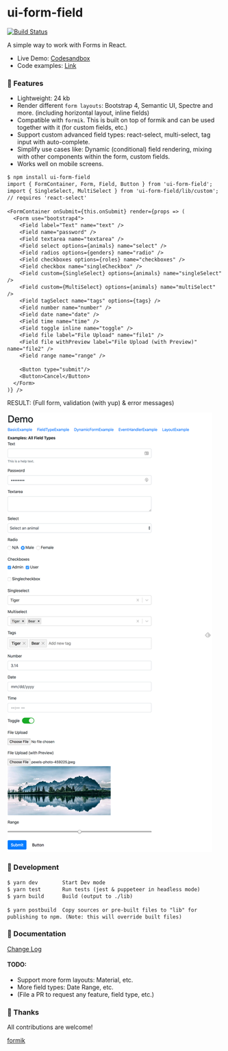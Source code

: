 # ui-form-field

[![Build Status](https://travis-ci.org/ngduc/ui-form-field.svg?branch=master)](https://travis-ci.org/ngduc/ui-form-field)

A simple way to work with Forms in React.

- Live Demo: [Codesandbox](https://codesandbox.io/s/304nq7w4z6?view=editor&module=/src/examples/BasicExample.tsx)
- Code examples: [Link](/src/examples)

### 🌟 Features

- Lightweight: 24 kb
- Render different `form layouts`: Bootstrap 4, Semantic UI, Spectre and more. (including horizontal layout, inline fields)
- Compatible with `formik`. This is built on top of formik and can be used together with it (for custom fields, etc.)
- Support custom advanced field types: react-select, multi-select, tag input with auto-complete.
- Simplify use cases like: Dynamic (conditional) field rendering, mixing with other components within the form, custom fields.
- Works well on mobile screens.

```JS
$ npm install ui-form-field
import { FormContainer, Form, Field, Button } from 'ui-form-field';
import { SingleSelect, MultiSelect } from 'ui-form-field/lib/custom'; // requires 'react-select'

<FormContainer onSubmit={this.onSubmit} render={props => (
  <Form use="bootstrap4">
    <Field label="Text" name="text" />
    <Field name="password" />
    <Field textarea name="textarea" />
    <Field select options={animals} name="select" />
    <Field radios options={genders} name="radio" />
    <Field checkboxes options={roles} name="checkboxes" />
    <Field checkbox name="singleCheckbox" />
    <Field custom={SingleSelect} options={animals} name="singleSelect" />
    <Field custom={MultiSelect} options={animals} name="multiSelect" />
    <Field tagSelect name="tags" options={tags} />
    <Field number name="number" />
    <Field date name="date" />
    <Field time name="time" />
    <Field toggle inline name="toggle" />
    <Field file label="File Upload" name="file1" />
    <Field file withPreview label="File Upload (with Preview)" name="file2" />
    <Field range name="range" />

    <Button type="submit"/>
    <Button>Cancel</Button>
  </Form>
)} />
```

RESULT: (Full form, validation (with yup) & error messages)

[![Screenshot](screenshot-types.png)](https://codesandbox.io/s/304nq7w4z6?view=editor&module=/src/examples/BasicExample.tsx)

### 📖 Development
```
$ yarn dev        Start Dev mode
$ yarn test       Run tests (jest & puppeteer in headless mode)
$ yarn build      Build (output to ./lib)

$ yarn postbuild  Copy sources or pre-built files to "lib" for publishing to npm. (Note: this will override built files)
```

### 📖 Documentation

[Change Log](/CHANGELOG.md)

#### TODO:
- Support more form layouts: Material, etc.
- More field types: Date Range, etc.
- (File a PR to request any feature, field type, etc.)

### 🙌 Thanks

All contributions are welcome!

[formik](https://github.com/jaredpalmer/formik)